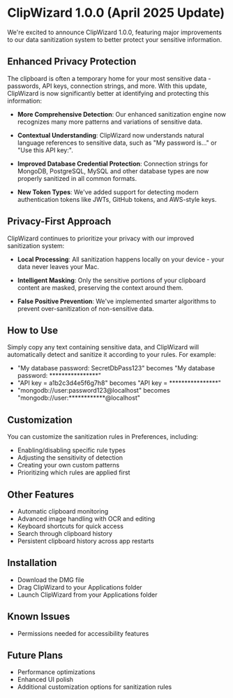 # ClipWizard 1.0.0 (April 2025 Update)

We're excited to announce ClipWizard 1.0.0, featuring major improvements to our data sanitization system to better protect your sensitive information.

## Enhanced Privacy Protection

The clipboard is often a temporary home for your most sensitive data - passwords, API keys, connection strings, and more. With this update, ClipWizard is now significantly better at identifying and protecting this information:

- **More Comprehensive Detection**: Our enhanced sanitization engine now recognizes many more patterns and variations of sensitive data.

- **Contextual Understanding**: ClipWizard now understands natural language references to sensitive data, such as "My password is..." or "Use this API key:".

- **Improved Database Credential Protection**: Connection strings for MongoDB, PostgreSQL, MySQL and other database types are now properly sanitized in all common formats.

- **New Token Types**: We've added support for detecting modern authentication tokens like JWTs, GitHub tokens, and AWS-style keys.

## Privacy-First Approach

ClipWizard continues to prioritize your privacy with our improved sanitization system:

- **Local Processing**: All sanitization happens locally on your device - your data never leaves your Mac.
  
- **Intelligent Masking**: Only the sensitive portions of your clipboard content are masked, preserving the context around them.

- **False Positive Prevention**: We've implemented smarter algorithms to prevent over-sanitization of non-sensitive data.

## How to Use

Simply copy any text containing sensitive data, and ClipWizard will automatically detect and sanitize it according to your rules. For example:

- "My database password: SecretDbPass123" becomes "My database password: ****************"
- "API key = a1b2c3d4e5f6g7h8" becomes "API key = ****************"
- "mongodb://user:password123@localhost" becomes "mongodb://user:************@localhost"

## Customization

You can customize the sanitization rules in Preferences, including:

- Enabling/disabling specific rule types
- Adjusting the sensitivity of detection
- Creating your own custom patterns
- Prioritizing which rules are applied first

## Other Features

- Automatic clipboard monitoring
- Advanced image handling with OCR and editing
- Keyboard shortcuts for quick access
- Search through clipboard history
- Persistent clipboard history across app restarts

## Installation

- Download the DMG file
- Drag ClipWizard to your Applications folder
- Launch ClipWizard from your Applications folder

## Known Issues

- Permissions needed for accessibility features

## Future Plans

- Performance optimizations
- Enhanced UI polish
- Additional customization options for sanitization rules

